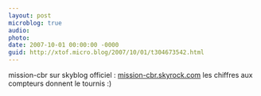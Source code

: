 ```yaml
---
layout: post
microblog: true
audio: 
photo: 
date: 2007-10-01 00:00:00 -0000
guid: http://xtof.micro.blog/2007/10/01/t304673542.html
---
```

mission-cbr sur skyblog officiel : [mission-cbr.skyrock.com](http://mission-cbr.skyrock.com/) les chiffres aux compteurs donnent le tournis :)
